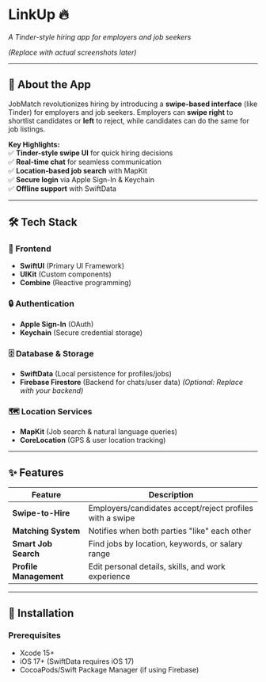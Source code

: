 # LinkUp 🔥  
*A Tinder-style hiring app for employers and job seekers*  


*(Replace with actual screenshots later)*  

---

## 📱 About the App  
JobMatch revolutionizes hiring by introducing a **swipe-based interface** (like Tinder) for employers and job seekers. Employers can **swipe right** to shortlist candidates or **left** to reject, while candidates can do the same for job listings.  

**Key Highlights:**  
✅ **Tinder-style swipe UI** for quick hiring decisions  
✅ **Real-time chat** for seamless communication  
✅ **Location-based job search** with MapKit  
✅ **Secure login** via Apple Sign-In & Keychain  
✅ **Offline support** with SwiftData  

---

## 🛠 Tech Stack  

### 📱 Frontend  
- **SwiftUI** (Primary UI Framework)  
- **UIKit** (Custom components)  
- **Combine** (Reactive programming)  

### 🔒 Authentication  
- **Apple Sign-In** (OAuth)  
- **Keychain** (Secure credential storage)  

### 🗄 Database & Storage  
- **SwiftData** (Local persistence for profiles/jobs)  
- **Firebase Firestore** (Backend for chats/user data) *(Optional: Replace with your backend)*  

### 🗺 Location Services  
- **MapKit** (Job search & natural language queries)  
- **CoreLocation** (GPS & user location tracking)  

---

## ✨ Features  

| Feature | Description |  
|---------|------------|  
| **Swipe-to-Hire** | Employers/candidates accept/reject profiles with a swipe |  
| **Matching System** | Notifies when both parties "like" each other |  
| **Smart Job Search** | Find jobs by location, keywords, or salary range |  
| **Profile Management** | Edit personal details, skills, and work experience |  

---

## 🚀 Installation  

### Prerequisites  
- Xcode 15+  
- iOS 17+ (SwiftData requires iOS 17)  
- CocoaPods/Swift Package Manager (if using Firebase)  



